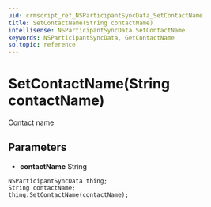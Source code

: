 ```yaml
---
uid: crmscript_ref_NSParticipantSyncData_SetContactName
title: SetContactName(String contactName)
intellisense: NSParticipantSyncData.SetContactName
keywords: NSParticipantSyncData, GetContactName
so.topic: reference
---
```


# SetContactName(String contactName)

Contact name

## Parameters

* **contactName** String

```crmscript
NSParticipantSyncData thing;
String contactName;
thing.SetContactName(contactName);
```


